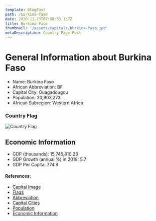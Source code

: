 ```yaml
---
template: BlogPost
path: /burkina-faso
date: 2020-11-23T07:08:53.137Z
title: Burkina Faso
thumbnail: '/assets/capitals/burkina-faso.jpg'
metaDescription: Country Page Post
---
```


# General Information about Burkina Faso

- Name: Burkina Faso
- African Abbreviation: BF
- Capital City: Ouagadougou
- Population: 20,903,273
- African Subregion: Western Africa

### Country Flag
![Country Flag](https://raw.githubusercontent.com/hjnilsson/country-flags/master/png1000px/bf.png)

## Economic Information
 - GDP (thousands): 15,745,810.23
 - GDP Growth (annual %) in 2019: 5.7
 - GDP Per Capita: 774.8

#### References:
- [Capital Image](https://upload.wikimedia.org/wikipedia/commons/thumb/5/56/OUAGADOUGOU3.JPG/1200px-OUAGADOUGOU3.JPG)
- [Flags](https://github.com/hjnilsson/country-flags)
- [Abbreviation](https://planetarynames.wr.usgs.gov/Abbreviations)
- [Capital Cities](https://www.nationsonline.org/oneworld/capitals_africa.htm)
- [Population](https://www.worldometers.info/population/countries-in-africa-by-population/)
- [Economic Information](https://data.worldbank.org/)

